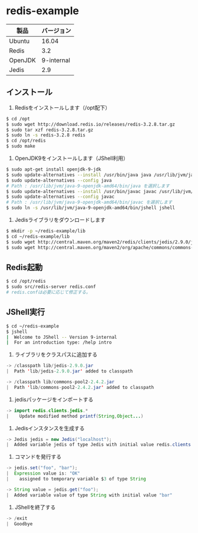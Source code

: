 # redis-example

| 製品 | バージョン |
|---|---|
| Ubuntu | 16.04 |
| Redis | 3.2 |
| OpenJDK | 9-internal |
| Jedis | 2.9 |

## インストール

1. Redisをインストールします（/opt配下）

```bash
$ cd /opt
$ sudo wget http://download.redis.io/releases/redis-3.2.8.tar.gz
$ sudo tar xzf redis-3.2.8.tar.gz
$ sudo ln -s redis-3.2.8 redis
$ cd /opt/redis
$ sudo make
```

1. OpenJDK9をインストールします（JShell利用）

```bash
$ sudo apt-get install openjdk-9-jdk
$ sudo update-alternatives --install /usr/bin/java java /usr/lib/jvm/java-9-openjdk-amd64/bin/java 1081
$ sudo update-alternatives --config java
# Path : /usr/lib/jvm/java-9-openjdk-amd64/bin/java を選択します
$ sudo update-alternatives --install /usr/bin/javac javac /usr/lib/jvm/java-9-openjdk-amd64/bin/javac 1081
$ sudo update-alternatives --config javac
# Path : /usr/lib/jvm/java-9-openjdk-amd64/bin/javac を選択します
$ sudo ln -s /usr/lib/jvm/java-9-openjdk-amd64/bin/jshell jshell
```

1. Jedisライブラリをダウンロードします

```bash
$ mkdir -p ~/redis-example/lib
$ cd ~/redis-example/lib
$ sudo wget http://central.maven.org/maven2/redis/clients/jedis/2.9.0/jedis-2.9.0.jar
$ sudo wget http://central.maven.org/maven2/org/apache/commons/commons-pool2/2.4.2/commons-pool2-2.4.2.jar
```

## Redis起動

```bash
$ cd /opt/redis
$ sudo src/redis-server redis.conf
# redis.confは必要に応じて修正する。
```

## JShell実行

```bash
$ cd ~/redis-example
$ jshell
|  Welcome to JShell -- Version 9-internal
|  For an introduction type: /help intro
```

1. ライブラリをクラスパスに追加する

```java
-> /classpath lib/jedis-2.9.0.jar
|  Path 'lib/jedis-2.9.0.jar' added to classpath

-> /classpath lib/commons-pool2-2.4.2.jar
|  Path 'lib/commons-pool2-2.4.2.jar' added to classpath
```

1. jedisパッケージをインポートする

```java
-> import redis.clients.jedis.*
|    Update modified method printf(String,Object...)
```

1. Jedisインスタンスを生成する

```java
-> Jedis jedis = new Jedis("localhost");
|  Added variable jedis of type Jedis with initial value redis.clients.jedis.Jedis@XXXXXXXX
```

1. コマンドを発行する

```java
-> jedis.set("foo", "bar");
|  Expression value is: "OK"
|    assigned to temporary variable $3 of type String

-> String value = jedis.get("foo");
|  Added variable value of type String with initial value "bar"
```

1. JShellを終了する

```java
-> /exit
|  Goodbye
```

